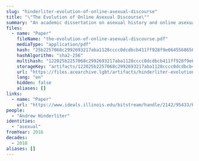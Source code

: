 ```yaml
---
slug: "hinderliter-evolution-of-online-asexual-discourse"
title: "\"The Evolution of Online Asexual Discourse\""
summary: "An academic dissertation on asexual history and online asexual discourse from the late 1990s to the early 2010s"
files:
  - name: "Paper"
    fileName: "the-evolution-of-online-asexual-discourse.pdf"
    mediaType: "application/pdf"
    hash: "25b2257068c2992693217aba1128cccc0dcdbcb411ff928f9e66455686560d50"
    hashAlgorithm: "sha2-256"
    multihash: "122025b2257068c2992693217aba1128cccc0dcdbcb411ff928f9e66455686560d50"
    storageKey: "artifacts/122025b2257068c2992693217aba1128cccc0dcdbcb411ff928f9e66455686560d50"
    url: "https://files.acearchive.lgbt/artifacts/hinderliter-evolution-of-online-asexual-discourse/the-evolution-of-online-asexual-discourse.pdf"
    lang: "en"
    hidden: false
    aliases: []
links:
  - name: "Paper"
    url: "https://www.ideals.illinois.edu/bitstream/handle/2142/95433/HINDERLITER-DISSERTATION-2016.pdf"
people:
  - "Andrew Hinderliter"
identities:
  - "asexual"
fromYear: 2016
decades:
  - 2010
aliases: []
---
```

